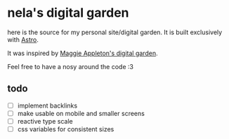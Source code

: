 # nela's digital garden

here is the source for my personal site/digital garden. It is
built exclusively with [Astro](https://astro.build/).

It was inspired by [Maggie Appleton's digital garden](https://maggieappleton.com/).

Feel free to have a nosy around the code :3

## todo

- [ ] implement backlinks
- [ ] make usable on mobile and smaller screens
- [ ] reactive type scale
- [ ] css variables for consistent sizes
